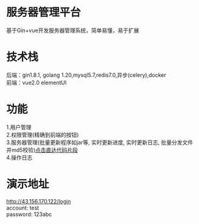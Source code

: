 # 服务器管理平台
基于Gin+vue开发服务器管理系统，简单易懂，易于扩展

# 技术栈
后端：gin1.8.1, golang 1.20,mysql5.7,redis7.0,异步(celery),docker  
前端：vue2.0 elementUI

# 功能
1.用户管理  
2.权限管理(精确到前端的按钮)  
3.服务器管理(批量更新程序如jar等, 实时更新进度, 实时更新日志, 批量分发文件并md5校验)[点击直达代码片段](https://github.com/Lxb921006/Gin-bms/tree/dev/project/controller/assets)  
4.操作日志  

# 演示地址
http://43.156.170.122/login  
account: test  
password: 123abc  
